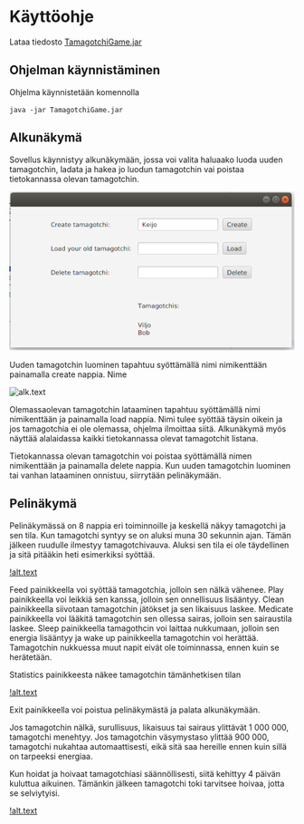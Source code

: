 # Käyttöohje

Lataa tiedosto [TamagotchiGame.jar](https://github.com/millalin/ot-harjoitustyo/releases/tag/v0.2)


## Ohjelman käynnistäminen

Ohjelma käynnistetään komennolla

    java -jar TamagotchiGame.jar

## Alkunäkymä

Sovellus käynnistyy alkunäkymään, jossa voi valita haluaako luoda uuden tamagotchin, ladata ja hakea jo luodun tamagotchin vai poistaa tietokannassa olevan tamagotchin. 

![alt.text](kayttoohjekuvat/alkunakyma_luo.png)

Uuden tamagotchin luominen tapahtuu syöttämällä nimi nimikenttään painamalla create nappia. Nime

![alk.text](kayttoohjekuvat/alkunakyma.load.png)

Olemassaolevan tamagotchin lataaminen tapahtuu syöttämällä nimi nimikenttään ja painamalla load nappia. Nimi tulee syöttää täysin oikein ja jos tamagotchia ei ole olemassa, ohjelma ilmoittaa siitä. Alkunäkymä myös näyttää alalaidassa kaikki tietokannassa olevat tamagotchit listana. 

Tietokannassa olevan tamagotchin voi poistaa syöttämällä nimen nimikenttään ja painamalla delete nappia. Kun uuden tamagotchin luominen tai vanhan lataaminen onnistuu, siirrytään pelinäkymään. 


## Pelinäkymä

Pelinäkymässä on 8 nappia eri toiminnoille ja keskellä näkyy tamagotchi ja sen tila. Kun tamagotchi syntyy se on aluksi muna 30 sekunnin ajan. Tämän jälkeen ruudulle ilmestyy tamagotchivauva. Aluksi sen tila ei ole täydellinen ja sitä pitääkin heti esimerkiksi syöttää.

[!alt.text](kayttoohjekuvat/pelinakyma_nalka.png)

Feed painikkeella voi syöttää tamagotchia, jolloin sen nälkä vähenee. Play painikkeella voi leikkiä sen kanssa, jolloin sen onnellisuus lisääntyy. Clean painikkeella siivotaan tamagotchin jätökset ja sen likaisuus laskee. Medicate painikkeella voi lääkitä tamagotchin sen ollessa sairas, jolloin sen sairaustila laskee. Sleep painikkeella tamagothcin voi laittaa nukkumaan, jolloin sen energia lisääntyy ja wake up painikkeella tamagotchin voi herättää. Tamagotchin nukkuessa muut napit eivät ole toiminnassa, ennen kuin se herätetään. 

Statistics painikkeesta näkee tamagotchin tämänhetkisen tilan 

[!alt.text](kayttoohjekuvat/tilastonakyma.png)

Exit painikkeella voi poistua pelinäkymästä ja palata alkunäkymään. 

Jos tamagotchin nälkä, surullisuus, likaisuus tai sairaus ylittävät 1 000 000, tamagotchi menehtyy. Jos tamagotchin väsymystaso ylittää 900 000, tamagotchi nukahtaa automaattisesti, eikä sitä saa hereille ennen kuin sillä on tarpeeksi energiaa. 

Kun hoidat ja hoivaat tamagotchiasi säännöllisesti, siitä kehittyy 4 päivän kuluttua aikuinen. Tämänkin jälkeen tamagotchi toki tarvitsee hoivaa, jotta se selviytyisi.

[!alt.text](kayttoohjekuvat/aikuinen.png)





